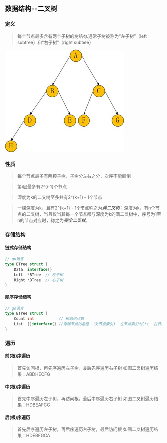 ## 数据结构--二叉树
### 定义
> 每个节点最多含有两个子树的树结构.通常子树被称为“左子树”（left subtree）和“右子树”（right subtree）

![二叉树](../../imgs/b_tree.jpg "二叉树")

### 性质
> 每个节点最多有两颗子树，子树分左右之分，次序不能颠倒

> 第i层最多有2^{i-1}个节点

> 深度为k的二叉树至多共有2^{k+1} - 1个节点

> 一棵深度为k，且有2^{k+1} - 1个节点称之为***满二叉树***；深度为k，有n个节点的二叉树，当且仅当其每一个节点都与深度为k的满二叉树中，序号为1至n的节点对应时，称之为***完全二叉树***。

### 存储结构
#### 链式存储结构
```go
// go语言
type BTree struct {
    Data  interface{}
    Left  *BTree  // 左子树
    Right *BTree  // 右子树
}
```
#### 顺序存储结构
```go
// go语言
type BTree struct {
    Count int           // 树总结点数
    List  []interface{} //存储节点的数组 （父节点索引i  左节点索引为2*i  右节点索引为2*i+1  
}
```

### 遍历
#### 前(根)序遍历
> 首先访问根，再先序遍历左子树，最后先序遍历右子树
如图二叉树遍历结果：ABDHECFG

#### 中(根)序遍历
> 首先中序遍历左子树，再访问根，最后中序遍历右子树
如图二叉树遍历结果：HDBEAFCG

#### 后(根)序遍历
> 首先后序遍历左子树，再后序遍历右子树，最后访问根
如图二叉树遍历结果：HDEBFGCA